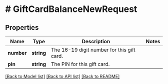 # # GiftCardBalanceNewRequest

## Properties

Name | Type | Description | Notes
------------ | ------------- | ------------- | -------------
**number** | **string** | The 16-19 digit number for this gift card. |
**pin** | **string** | The PIN for this gift card. |

[[Back to Model list]](../../README.md#models) [[Back to API list]](../../README.md#endpoints) [[Back to README]](../../README.md)
